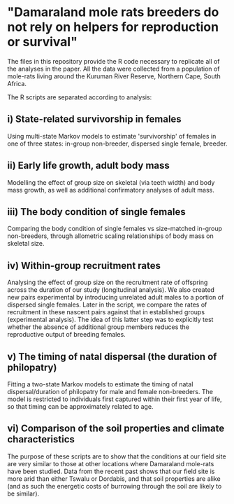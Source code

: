 # "Damaraland mole rats breeders do not rely on helpers for reproduction or survival"

The files in this repository provide the R code necessary to replicate all of the analyses in the paper. All the data were collected from a population of mole-rats living around the Kuruman River Reserve, Northern Cape, South Africa. 

The R scripts are separated according to analysis:

## i) State-related survivorship in females

Using multi-state Markov models to estimate 'survivorship' of females in one of three states: in-group non-breeder, dispersed single female, breeder. 

## ii) Early life growth, adult body mass

Modelling the effect of group size on skeletal (via teeth width) and body mass growth, as well as additional confirmatory analyses of adult mass.

## iii) The body condition of single females

Comparing the body condition of single females vs size-matched in-group non-breeders, through allometric scaling relationships of body mass on skeletal size. 

## iv) Within-group recruitment rates

Analysing the effect of group size on the recruitment rate of offspring across the duration of our study (longitudinal analysis). We also created new pairs experimental by introducing unrelated adult males to a portion of dispersed single females. Later in the script, we compare the rates of recruitment in these nascent pairs against that in established groups (experimental analysis). The idea of this latter step was to explicitly test whether the absence of additional group members reduces the reproductive output of breeding females. 

## v) The timing of natal dispersal (the duration of philopatry)

Fitting a two-state Markov models to estimate the timing of natal dispersal/duration of philopatry for male and female non-breeders. The model is restricted to individuals first captured within their first year of life, so that timing can be approximately related to age. 

## vi) Comparison of the soil properties and climate characteristics 

The purpose of these scripts are to show that the conditions at our field site are very similar to those at other locations where Damaraland mole-rats have been studied.  Data from the recent past shows that our field site is more arid than either Tswalu or Dordabis, and that soil properties are alike (and as such the energetic costs of burrowing through the soil are likely to be similar). 
